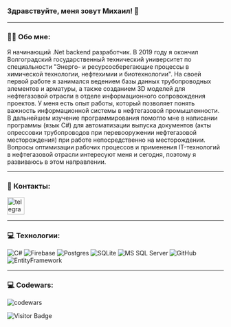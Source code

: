 
### Здравствуйте, меня зовут Михаил! 👋

 ---

 ### 👨‍💻 Обо мне:

 Я начинающий .Net backend разработчик. В 2019 году я окончил Волгоградский государственный технический университет по специальности "Энерго- и ресурсосберегающие процессы в химической технологии, нефтехимии и биотехнологии". На своей первой работе я занимался ведением базы данных трубопроводных элементов и арматуры, а также созданием 3D моделей для нефтегазовой отрасли в отделе информационного сопровождения проектов. У меня есть опыт работы, который позволяет понять важность информационной системы в нефтегазовой промышленности. В дальнейшем изучение программирования помогло мне в написании программы (язык C#) для автоматизации выпуска документов (акты опрессовки трубопроводов при перевооружении нефтегазовой месторождения) при работе непосредственно на месторождении. Вопросы оптимизации рабочих процессов и применения IT-технологий в нефтегазовой отрасли интересуют меня и сегодня, поэтому я развиваюсь в этом направлении.
 
 ---
 
 ### 🤝 Контакты:
<div id="badges">    
    <a href="https://t.me/EngineerVlg" target="_blank">
      <img src="https://cdn-icons-png.flaticon.com/512/2111/2111646.png" width="40" height="40" alt="telegram group" />
    </a>    
  </div>

---

### 💻 Технологии:

 ![C#](https://img.shields.io/badge/c%23-%23239120.svg?style=for-the-badge&logo=c-sharp&logoColor=white) ![Firebase](https://img.shields.io/badge/firebase-%23039BE5.svg?style=for-the-badge&logo=firebase) ![Postgres](https://img.shields.io/badge/postgres-%23316192.svg?style=for-the-badge&logo=postgresql&logoColor=white) ![SQLite](https://img.shields.io/badge/sqlite-%2307405e.svg?style=for-the-badge&logo=sqlite&logoColor=white) ![MS SQL Server](https://img.shields.io/badge/MS%20SQL%20Server-FF0000?style=for-the-badge&logo=microsoftsqlserver) ![GitHub](https://img.shields.io/badge/GitHub-%23000000?style=for-the-badge&logo=github
) ![EntityFramework](https://img.shields.io/badge/Entity%20Framework-%234B0082?style=for-the-badge
)

---

### 💻 Codewars:
![codewars](https://www.codewars.com/users/Greezly96/badges/large)

![Visitor Badge](https://visitor-badge.laobi.icu/badge?page_id=EngineersDream1)
<!--
**EngineersDream1/EngineersDream1** is a ✨ _special_ ✨ repository because its `README.md` (this file) appears on your GitHub profile.

Here are some ideas to get you started:

- 🔭 I’m currently working on ...
- 🌱 I’m currently learning ...
- 👯 I’m looking to collaborate on ...
- 🤔 I’m looking for help with ...
- 💬 Ask me about ...
- 📫 How to reach me: ...
- 😄 Pronouns: ...
- ⚡ Fun fact: ...
-->
